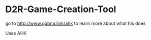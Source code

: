 # D2R-Game-Creation-Tool
go to http://www.gubna.link/ahk to learn more about what his does

Uses AHK
